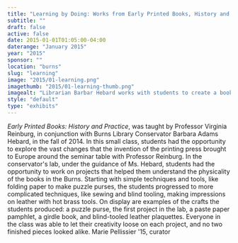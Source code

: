 ```yaml
---
title: "Learning by Doing: Works from Early Printed Books, History and Practice"
subtitle: ""
draft: false
active: false
date: 2015-01-01T01:05:00-04:00
daterange: "January 2015"
year: "2015"
sponsor: ""
location: "burns"
slug: "learning"
image: "2015/01-learning.png"
imagethumb: "2015/01-learning-thumb.png"
imagealt: "Librarian Barbar Hebard works with students to create a book binding"
style: "default"
type: "exhibits"
---
```


<em>Early Printed Books: History and Practice</em>, was taught by   Professor Virginia Reinburg, in conjunction with Burns Library   Conservator Barbara Adams Hebard, in the fall of 2014. In this small   class, students had the opportunity to explore the vast changes that the   invention of the printing press brought to Europe around the seminar   table with Professor Reinburg. In the conservator's lab, under the   guidance of Ms. Hebard, students had the opportunity to work on projects   that helped them understand the physicality of the books in the Burns.   Starting with simple techniques and tools, like folding paper to make   puzzle purses, the students progressed to more complicated techniques,   like sewing and blind tooling, making impressions on leather with hot   brass tools. On display are examples of the crafts the students   produced: a puzzle purse, the first project in the lab, a paste paper   pamphlet, a girdle book, and blind-tooled leather plaquettes. Everyone   in the class was able to let their creativity loose on each project, and   no two finished pieces looked alike. Marie Pellissier '15, curator

<!--

Active:
    Yes (will appear on Exhibit's homepage)
    No (will not appear on Exhibit's homepage, but will appear in archives)

Gallery locations: 
    Burns Library (burns)
    Theology and Ministry Library (tml)
    O'Neill Level One (lvl1)
    O'Neill Level Three (lvl3)
    O'Neill Reading Room (reading)
    O'Neill Reading Room Back Wall (backwall)
    O'Neill Lobby (lobby)
    History Dept, Stokes Hall (stokes)
    Bapst Exhibits (bapsts)
    Archived Bapst Exhibits (bapstsarchive)
  
Need spaces for:

  Virtual Exhibits (virtual)
  Tip O'Neill (tiponeill)

Style:
    Poster on left, text on right (default)
    Poster on right, text on left (right)
    Poster large, centered above text (middle_top)
    Poster large, centered below text (middle_down)

-->

